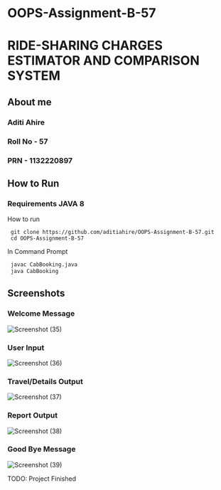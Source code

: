 # OOPS-Assignment-B-57

# RIDE-SHARING CHARGES ESTIMATOR AND COMPARISON SYSTEM


## About me

### Aditi Ahire
### Roll No - 57
### PRN - 1132220897
## How to Run

### Requirements JAVA 8
How to run
```
 git clone https://github.com/aditiahire/OOPS-Assignment-B-57.git
 cd OOPS-Assignment-B-57
```
In Command Prompt
```cmd
 javac CabBooking.java
 java CabBooking
```
## Screenshots
### Welcome Message
![Screenshot (35)](https://user-images.githubusercontent.com/114462074/202759990-fca876df-577f-487d-b173-fed6d265632d.png)
### User Input
![Screenshot (36)](https://user-images.githubusercontent.com/114462074/202760597-2f4c5c9d-47f7-4891-b2e2-461d8daa2f6a.png)
### Travel/Details Output
![Screenshot (37)](https://user-images.githubusercontent.com/114462074/202761009-f415eecf-6da4-4805-842c-15e775ec58b2.png)
### Report Output
![Screenshot (38)](https://user-images.githubusercontent.com/114462074/202761498-b9564edc-140b-4234-b805-65a5ddcb96cd.png)
### Good Bye Message
![Screenshot (39)](https://user-images.githubusercontent.com/114462074/202761996-5424e9b1-ad40-4a59-875e-0d7c28cef27b.png)

TODO: Project Finished

